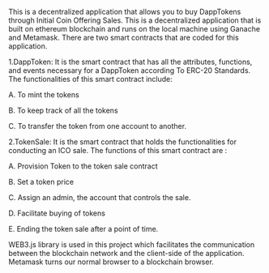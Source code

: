 This is a decentralized application that allows you to buy DappTokens through Initial Coin Offering Sales. This is a decentralized application that is built on ethereum blockchain and runs on the local machine using Ganache and Metamask. There are two smart contracts that are coded for this application.

1.DappToken: It is the smart contract that has all the attributes, functions, and events necessary for a DappToken according To ERC-20 Standards. The functionalities of this smart contract include:

A. To mint the tokens

B. To keep track of all the tokens

C. To transfer the token from one account to another.

2.TokenSale: It is the smart contract that holds the functionalities for conducting an ICO sale. The functions of this smart contract are :

A. Provision Token to the token sale contract

B. Set a token price

C. Assign an admin, the account that controls the sale.

D. Facilitate buying of tokens

E. Ending the token sale after a point of time.

WEB3.js library is used in this project which facilitates the communication between the blockchain network and the client-side of the application. Metamask turns our normal browser to a blockchain browser.
